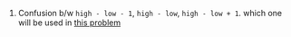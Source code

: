 1. Confusion b/w ```high - low - 1```, ```high - low```,  ```high - low + 1```. which one will be used in [this problem](https://codeforces.com/contest/1539/problem/C)
